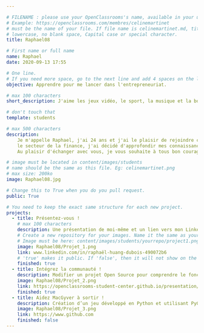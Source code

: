 ```yaml
---

# FILENAME : please use your OpenClassrooms's name, available in your url.
# Example: https://openclassrooms.com/membres/celinemartinet
# must be the name of your file. If file name is celinemartinet.md, title is celinemartinet.
# lowercase, no blank space, Capital case or special character.
title: Raphael08

# First name or full name
name: Raphael
date: 2020-09-13 17:55

# One line.
# If you need more space, go to the next line and add 4 spaces on the left, as in 'description'.
objective: Apprendre pour me lancer dans l'entrepreneuriat.

# max 100 characters
short_description: J'aime les jeux vidéo, le sport, la musique et la bonne cuisine. Prêt pour une nouvelle aventure dans l'univers du code !

# don't touch that
template: students

# max 500 characters
description:
    Je m'appelle Raphael, j'ai 24 ans et j'ai le plaisir de rejoindre cette belle communauté. Après avoir travaillé deux ans dans 
    le secteur de la finance, j'ai décidé d'approfondir mes connaissances dans l'espoir ensuite de me lancer dans l'entrepreneuriat.
    Au plaisir d'échanger avec vous, je vous souhaite à tous bon courage dans vos projets !

# image must be located in content/images/students
# name should be the same as this file. Eg: celinemartinet.png
# max size: 200ko
image: Raphael08.jpg

# Change this to True when you do you pull request.
public: True

# You need to keep the exact same structure for each new project.
projects:
  - title: Présentez-vous !
    # max 100 characters
    description: Une présentation de moi-même et un lien vers mon LinkedIn.
    # Create a new repository for your images. Name it the same as your nickname and profile picture.
    # Image must be here: content/images/students/yourrepo/project1.png
    image: Raphael08/Projet_1.png
    link: www.linkedin.com/in/raphaël-huang-dubois-490072b6
    # 'true' makes it public. If 'false', then it will not show on the website.
    finished: true
  - title: Intégrez la communauté !
    description: Modifier un projet Open Source pour comprendre le fonctionnement de Git, de Github et des pull requests.
    image: Raphael08/Projet_2.png
    link: https://openclassrooms-student-center.github.io/presentation/students/Raphaël.html
    finished: true
  - title: Aidez MacGyver à sortir !
    description: Création d’un jeu développé en Python et utilisant PyGame.
    image: Raphael08/Projet_3.png
    link: https://www.github.com
    finished: false
---
```

